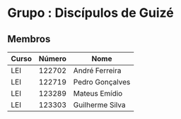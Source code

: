 # Grupo : Discípulos de Guizé

## Membros

| Curso | Número | Nome            |
|-------|--------|-----------------|
|  LEI  | 122702 | André Ferreira  |
|  LEI  | 122719 | Pedro Gonçalves |
|  LEI  | 123289 | Mateus Emídio   |
|  LEI  | 123303 | Guilherme Silva |
